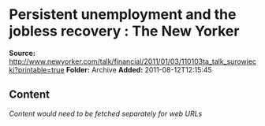 # Persistent unemployment and the jobless recovery : The New Yorker

**Source:** http://www.newyorker.com/talk/financial/2011/01/03/110103ta_talk_surowiecki?printable=true
**Folder:** Archive
**Added:** 2011-08-12T12:15:45




## Content
*Content would need to be fetched separately for web URLs*
